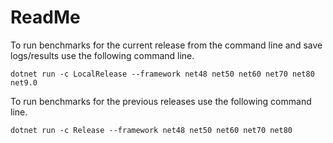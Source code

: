 # ReadMe

To run benchmarks for the current release from the command line and save logs/results use the following command line.

```
dotnet run -c LocalRelease --framework net48 net50 net60 net70 net80 net9.0
```
To run benchmarks for the previous releases use the following command line.

```
dotnet run -c Release --framework net48 net50 net60 net70 net80
```